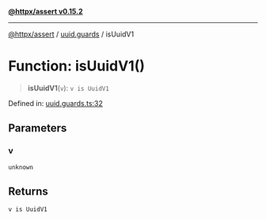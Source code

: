 [**@httpx/assert v0.15.2**](../../README.md)

***

[@httpx/assert](../../README.md) / [uuid.guards](../README.md) / isUuidV1

# Function: isUuidV1()

> **isUuidV1**(`v`): `v is UuidV1`

Defined in: [uuid.guards.ts:32](https://github.com/belgattitude/httpx/blob/b6bd279cf69f2d17f3ec46e9618a31cb72744279/packages/assert/src/uuid.guards.ts#L32)

## Parameters

### v

`unknown`

## Returns

`v is UuidV1`
